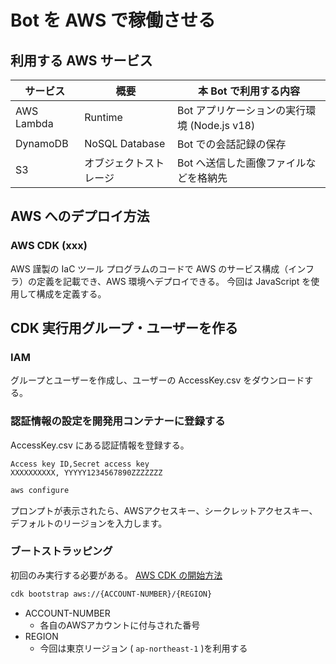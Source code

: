 # Bot を AWS で稼働させる

## 利用する AWS サービス

| サービス | 概要 | 本 Bot で利用する内容 |
| ---- | ---- | ---- |
| AWS Lambda | Runtime | Bot アプリケーションの実行環境 (Node.js v18) |
| DynamoDB | NoSQL Database | Bot での会話記録の保存 |
| S3 | オブジェクトストレージ | Bot へ送信した画像ファイルなどを格納先 |

## AWS へのデプロイ方法

### AWS CDK (xxx)

AWS 謹製の IaC ツール
プログラムのコードで AWS のサービス構成（インフラ）の定義を記載でき、AWS 環境へデプロイできる。
今回は JavaScript を使用して構成を定義する。

## CDK 実行用グループ・ユーザーを作る

### IAM

グループとユーザーを作成し、ユーザーの AccessKey.csv をダウンロードする。

### 認証情報の設定を開発用コンテナーに登録する

AccessKey.csv にある認証情報を登録する。

```csv
Access key ID,Secret access key
XXXXXXXXXX, YYYYY1234567890ZZZZZZZ
```

```bash
aws configure
```

プロンプトが表示されたら、AWSアクセスキー、シークレットアクセスキー、デフォルトのリージョンを入力します。

### ブートストラッピング

初回のみ実行する必要がある。
[AWS CDK の開始方法](https://docs.aws.amazon.com/ja_jp/cdk/v2/guide/getting_started.html)

```bash
cdk bootstrap aws://{ACCOUNT-NUMBER}/{REGION}
```

- ACCOUNT-NUMBER
    - 各自のAWSアカウントに付与された番号
- REGION
    - 今回は東京リージョン ( `ap-northeast-1` )を利用する
